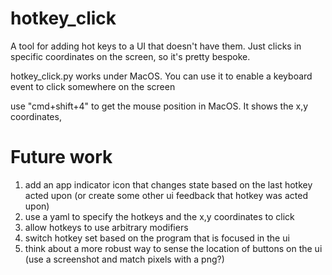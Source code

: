 # hotkey_click

A tool for adding hot keys to a UI that doesn't have them. Just clicks in specific 
coordinates on the screen, so it's pretty bespoke.

hotkey_click.py works under MacOS. You can use it to enable a keyboard event to click somewhere on the screen

use "cmd+shift+4" to get the mouse position in MacOS. It shows the x,y coordinates, 

# Future work
1. add an app indicator icon that changes state based on the last hotkey acted upon (or create some other ui feedback that hotkey was acted upon)
1. use a yaml to specify the hotkeys and the x,y coordinates to click
1. allow hotkeys to use arbitrary modifiers
1. switch hotkey set based on the program that is focused in the ui
1. think about a more robust way to sense the location of buttons on the ui (use a screenshot and match pixels with a png?)